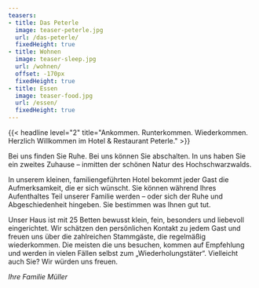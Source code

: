 ```yaml
---
teasers:
- title: Das Peterle
  image: teaser-peterle.jpg
  url: /das-peterle/
  fixedHeight: true
- title: Wohnen
  image: teaser-sleep.jpg
  url: /wohnen/
  offset: -170px
  fixedHeight: true
- title: Essen
  image: teaser-food.jpg
  url: /essen/
  fixedHeight: true
---
```


{{< headline level="2" title="Ankommen. Runterkommen. Wiederkommen. Herzlich Willkommen im Hotel & Restaurant Peterle." >}}

Bei uns finden Sie Ruhe. Bei uns können Sie abschalten. In uns haben Sie ein zweites Zuhause – inmitten der schönen Natur des Hochschwarzwalds.

In unserem kleinen, familiengeführten Hotel bekommt jeder Gast die Aufmerksamkeit, die er sich wünscht. Sie können während Ihres Aufenthaltes Teil unserer Familie werden – oder sich der Ruhe und Abgeschiedenheit hingeben. Sie bestimmen was Ihnen gut tut.

Unser Haus ist mit 25 Betten bewusst klein, fein, besonders und liebevoll eingerichtet. Wir schätzen den persönlichen Kontakt zu jedem Gast und freuen uns über die zahlreichen Stammgäste, die regelmäßig wiederkommen. Die meisten die uns besuchen, kommen auf Empfehlung und werden in vielen Fällen selbst zum „Wiederholungstäter“. Vielleicht auch Sie? Wir würden uns freuen.

*Ihre Familie Müller*
